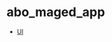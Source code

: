 # abo_maged_app

- [UI](https://www.figma.com/design/j6BskCxKBZEyZNzKk9N5VE/%D8%AA%D8%B7%D8%A8%D9%8A%D9%82-%D9%85%D9%84%D8%AD%D9%85%D8%A9-%D8%A7%D8%A8%D9%88%D9%85%D8%A7%D8%AC%D8%AF-_test?node-id=220-21501&node-type=frame&t=jbYFOvxhjizJgjTm-0)
